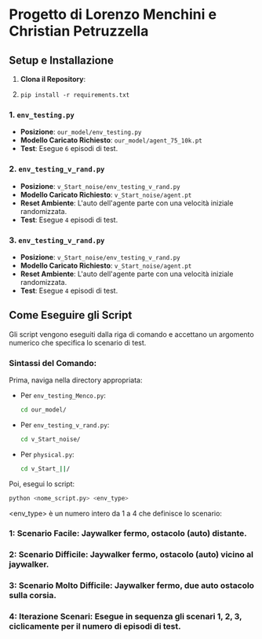 # Progetto di Lorenzo Menchini e Christian Petruzzella

## Setup e Installazione

1.  **Clona il Repository**:

2.  ```
    pip install -r requirements.txt
    ```
### 1. `env_testing.py`

* **Posizione**: `our_model/env_testing.py`
* **Modello Caricato Richiesto**: `our_model/agent_75_10k.pt`
* **Test**: Esegue `6` episodi di test.

### 2. `env_testing_v_rand.py`

* **Posizione**: `v_Start_noise/env_testing_v_rand.py`
* **Modello Caricato Richiesto**: `v_Start_noise/agent.pt`
* **Reset Ambiente**: L'auto dell'agente parte con una velocità iniziale randomizzata.
* **Test**: Esegue `4` episodi di test.

### 3. `env_testing_v_rand.py`

* **Posizione**: `v_Start_noise/env_testing_v_rand.py`
* **Modello Caricato Richiesto**: `v_Start_noise/agent.pt`
* **Reset Ambiente**: L'auto dell'agente parte con una velocità iniziale randomizzata.
* **Test**: Esegue `4` episodi di test.

## Come Eseguire gli Script

Gli script vengono eseguiti dalla riga di comando e accettano un argomento numerico che specifica lo scenario di test.

### Sintassi del Comando:

Prima, naviga nella directory appropriata:

* Per `env_testing_Menco.py`:
    ```bash
    cd our_model/
    ```
* Per `env_testing_v_rand.py`:
    ```bash
    cd v_Start_noise/ 
    ```
* Per `physical.py`:
    ```bash
    cd v_Start_||/ 
    ```

Poi, esegui lo script:
```bash
python <nome_script.py> <env_type>
```

<env_type> è un numero intero da 1 a 4 che definisce lo scenario:
### 1: Scenario Facile: Jaywalker fermo, ostacolo (auto) distante.
### 2: Scenario Difficile: Jaywalker fermo, ostacolo (auto) vicino al jaywalker.
### 3: Scenario Molto Difficile: Jaywalker fermo, due auto ostacolo sulla corsia.
### 4: Iterazione Scenari: Esegue in sequenza gli scenari 1, 2, 3, ciclicamente per il numero di episodi di test.

